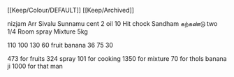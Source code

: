 [[Keep/Colour/DEFAULT]] [[Keep/Archived]] 

nizjam
Arr Sivalu
Sunnamu cent
2 oil 10 
Hit chock
Sandham
கற்கண்டு two 1/4
Room spray
Mixture 5kg




110
100
130
60 fruit banana
36
75
30

473 for fruits
324 spray
101 for cooking
1350 for mixture
70 for thols banana ji
1000 for that man

